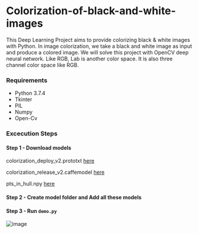 # Colorization-of-black-and-white-images
This Deep Learning Project aims to provide colorizing black & white images with Python. In image colorization, we take a black and white image as input and produce a colored image. We will solve this project with OpenCV deep neural network. Like RGB, Lab is another color space. It is also three channel color space like RGB.

 
### Requirements
- Python 3.7.4
- Tkinter
- PIL
- Numpy
- Open-Cv

### Excecution Steps
#### Step 1 - Download models

colorization_deploy_v2.prototxt [here](https://github.com/richzhang/colorization/blob/master/models/colorization_deploy_v2.prototxt)

colorization_release_v2.caffemodel [here](https://github.com/richzhang/colorization/blob/master/models/fetch_release_models.sh)

pts_in_hull.npy [here](https://github.com/richzhang/colorization/blob/master/resources/pts_in_hull.npy)

#### Step 2 - Create model folder and Add all these models

#### Step 3 - Run ```demo.py```


![image](https://github.com/chethanreddy555/Colorization-of-black-and-white-images/assets/116936720/2ad97c0a-30b5-4ac7-b00f-253b182376fd)


